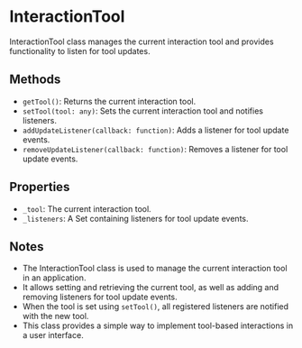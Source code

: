 # InteractionTool

InteractionTool class manages the current interaction tool and provides functionality to listen for tool updates.

## Methods

- `getTool()`: Returns the current interaction tool.
- `setTool(tool: any)`: Sets the current interaction tool and notifies listeners.
- `addUpdateListener(callback: function)`: Adds a listener for tool update events.
- `removeUpdateListener(callback: function)`: Removes a listener for tool update events.

## Properties

- `_tool`: The current interaction tool.
- `_listeners`: A Set containing listeners for tool update events.

## Notes

- The InteractionTool class is used to manage the current interaction tool in an application.
- It allows setting and retrieving the current tool, as well as adding and removing listeners for tool update events.
- When the tool is set using `setTool()`, all registered listeners are notified with the new tool.
- This class provides a simple way to implement tool-based interactions in a user interface.


